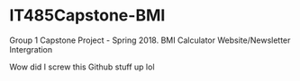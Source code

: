 # IT485Capstone-BMI
Group 1 Capstone Project - Spring 2018. BMI Calculator Website/Newsletter Intergration

Wow did I screw this Github stuff up lol
